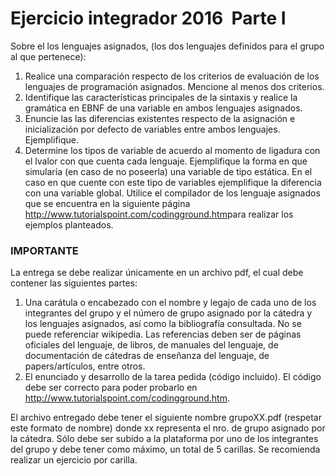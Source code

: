 # Ejercicio integrador 2016 ­ Parte I 

Sobre el los lenguajes asignados, (los dos lenguajes definidos para el grupo al que pertenece): 

1. Realice una comparación respecto de los criterios de evaluación de los lenguajes de programación asignados. Mencione al menos dos criterios. 
2. Identifique las características principales de la sintaxis y realice la gramática en EBNF de una variable en ambos lenguajes asignados. 
3. Enuncie las las diferencias existentes respecto de la asignación e inicialización por defecto de variables entre ambos lenguajes. Ejemplifique.  
4. Determine los tipos de variable de acuerdo al momento de ligadura con el l­valor con que cuenta cada lenguaje. Ejemplifique la forma en que simularía (en caso de no poseerla) una variable de tipo estática. En el caso en que cuente con este tipo de variables ejemplifique la diferencia con una variable global. Utilice el compilador de los lenguaje asignados que se encuentra en la siguiente página http://www.tutorialspoint.com/codingground.htm​ para realizar los ejemplos planteados.  

### IMPORTANTE

La entrega se debe realizar únicamente en un archivo pdf, el cual debe contener las siguientes partes:

1. Una carátula o encabezado con el nombre y legajo de cada uno de los integrantes del grupo y el número de grupo asignado por la cátedra y los lenguajes asignados, así como la bibliografía consultada. No se puede referenciar wikipedia. Las referencias deben ser de páginas oficiales del lenguaje, de libros, de manuales del lenguaje, de documentación de cátedras de enseñanza del lenguaje, de papers/artículos, entre otros.
2. El enunciado y desarrollo de la tarea pedida (código incluido). El código debe ser correcto para poder probarlo en ​http://www.tutorialspoint.com/codingground.htm​. 

El archivo entregado debe tener el siguiente nombre grupoXX.pdf (respetar este formato de nombre)  donde xx representa el nro. de grupo asignado por la cátedra. Sólo debe ser subido a la plataforma por uno de los integrantes del grupo y debe tener como máximo, un total de 5 carillas. Se recomienda realizar un ejercicio por carilla. 
